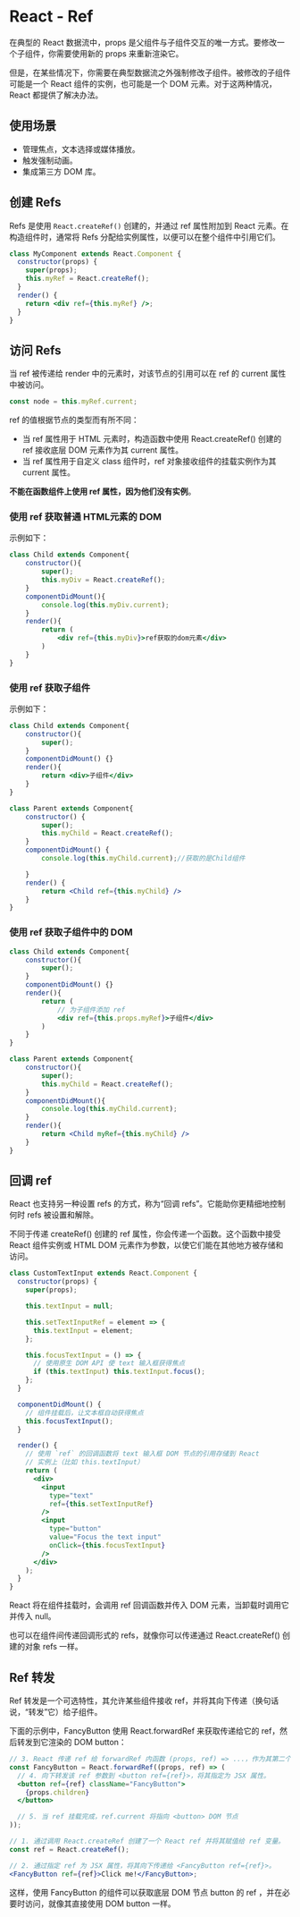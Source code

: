 # React - Ref
在典型的 React 数据流中，props 是父组件与子组件交互的唯一方式。要修改一个子组件，你需要使用新的 props 来重新渲染它。

但是，在某些情况下，你需要在典型数据流之外强制修改子组件。被修改的子组件可能是一个 React 组件的实例，也可能是一个 DOM 元素。对于这两种情况，React 都提供了解决办法。

## 使用场景
- 管理焦点，文本选择或媒体播放。
- 触发强制动画。
- 集成第三方 DOM 库。

## 创建 Refs
Refs 是使用 `React.createRef()` 创建的，并通过 ref 属性附加到 React 元素。在构造组件时，通常将 Refs 分配给实例属性，以便可以在整个组件中引用它们。

```jsx
class MyComponent extends React.Component {
  constructor(props) {
    super(props);
    this.myRef = React.createRef();
  }
  render() {
    return <div ref={this.myRef} />;
  }
}
```

## 访问 Refs
当 ref 被传递给 render 中的元素时，对该节点的引用可以在 ref 的 current 属性中被访问。
```jsx
const node = this.myRef.current;
```

ref 的值根据节点的类型而有所不同：
- 当 ref 属性用于 HTML 元素时，构造函数中使用 React.createRef() 创建的 ref 接收底层 DOM 元素作为其 current 属性。
- 当 ref 属性用于自定义 class 组件时，ref 对象接收组件的挂载实例作为其 current 属性。

**不能在函数组件上使用 ref 属性，因为他们没有实例**。

### 使用 ref 获取普通 HTML元素的 DOM
示例如下：
```jsx
class Child extends Component{
    constructor(){
        super();
        this.myDiv = React.createRef();
    }
    componentDidMount(){
        console.log(this.myDiv.current);
    }
    render(){
        return (
            <div ref={this.myDiv}>ref获取的dom元素</div>
        )
    }
}
```

### 使用 ref 获取子组件
示例如下：
```jsx
class Child extends Component{
    constructor(){
        super();
    }
    componentDidMount() {}
    render(){
        return <div>子组件</div>
    }
}

class Parent extends Component{
    constructor() {
        super();
        this.myChild = React.createRef();
    }
    componentDidMount() {
        console.log(this.myChild.current);//获取的是Child组件

    }
    render() {
        return <Child ref={this.myChild} />
    }
}
```

### 使用 ref 获取子组件中的 DOM
```jsx
class Child extends Component{
    constructor(){
        super();
    }
    componentDidMount() {}
    render(){
        return (
            // 为子组件添加 ref
            <div ref={this.props.myRef}>子组件</div>
        )
    }
}

class Parent extends Component{
    constructor(){
        super();
        this.myChild = React.createRef();
    }
    componentDidMount(){
        console.log(this.myChild.current);
    }
    render(){
        return <Child myRef={this.myChild} />
    }
}
```

## 回调 ref
React 也支持另一种设置 refs 的方式，称为“回调 refs”。它能助你更精细地控制何时 refs 被设置和解除。

不同于传递 createRef() 创建的 ref 属性，你会传递一个函数。这个函数中接受 React 组件实例或 HTML DOM 元素作为参数，以使它们能在其他地方被存储和访问。

```jsx
class CustomTextInput extends React.Component {
  constructor(props) {
    super(props);

    this.textInput = null;

    this.setTextInputRef = element => {
      this.textInput = element;
    };

    this.focusTextInput = () => {
      // 使用原生 DOM API 使 text 输入框获得焦点
      if (this.textInput) this.textInput.focus();
    };
  }

  componentDidMount() {
    // 组件挂载后，让文本框自动获得焦点
    this.focusTextInput();
  }

  render() {
    // 使用 `ref` 的回调函数将 text 输入框 DOM 节点的引用存储到 React
    // 实例上（比如 this.textInput）
    return (
      <div>
        <input
          type="text"
          ref={this.setTextInputRef}
        />
        <input
          type="button"
          value="Focus the text input"
          onClick={this.focusTextInput}
        />
      </div>
    );
  }
}
```

React 将在组件挂载时，会调用 ref 回调函数并传入 DOM 元素，当卸载时调用它并传入 null。

也可以在组件间传递回调形式的 refs，就像你可以传递通过 React.createRef() 创建的对象 refs 一样。

## Ref 转发
Ref 转发是一个可选特性，其允许某些组件接收 ref，并将其向下传递（换句话说，“转发”它）给子组件。

下面的示例中，FancyButton 使用 React.forwardRef 来获取传递给它的 ref，然后转发到它渲染的 DOM button：
```jsx
// 3. React 传递 ref 给 forwardRef 内函数 (props, ref) => ...，作为其第二个参数。
const FancyButton = React.forwardRef((props, ref) => (
  // 4. 向下转发该 ref 参数到 <button ref={ref}>，将其指定为 JSX 属性。
  <button ref={ref} className="FancyButton">
    {props.children}
  </button>

  // 5. 当 ref 挂载完成，ref.current 将指向 <button> DOM 节点
));

// 1. 通过调用 React.createRef 创建了一个 React ref 并将其赋值给 ref 变量。
const ref = React.createRef();

// 2. 通过指定 ref 为 JSX 属性，将其向下传递给 <FancyButton ref={ref}>。
<FancyButton ref={ref}>Click me!</FancyButton>;
```

这样，使用 FancyButton 的组件可以获取底层 DOM 节点 button 的 ref ，并在必要时访问，就像其直接使用 DOM button 一样。

